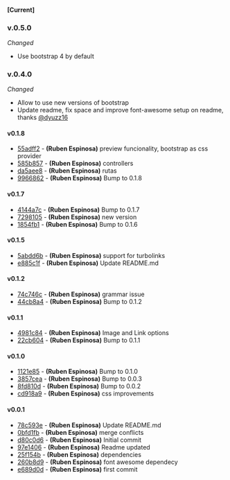 
#### [Current]

### v.0.5.0
*Changed*
- Use bootstrap 4 by default

### v.0.4.0
*Changed*
- Allow to use new versions of bootstrap
- Update readme, fix space and improve font-awesome setup on readme, thanks [@dyuzz16](https://github.com/dyuzz16) 

#### v0.1.8
 * [55adff2](../../commit/55adff2) - __(Ruben Espinosa)__ preview funcionality, bootstrap as css provider
 * [585b857](../../commit/585b857) - __(Ruben Espinosa)__ controllers
 * [da5aee8](../../commit/da5aee8) - __(Ruben Espinosa)__ rutas
 * [9966862](../../commit/9966862) - __(Ruben Espinosa)__ Bump to 0.1.8

#### v0.1.7
 * [4144a7c](../../commit/4144a7c) - __(Ruben Espinosa)__ Bump to 0.1.7
 * [7298105](../../commit/7298105) - __(Ruben Espinosa)__ new version
 * [1854fb1](../../commit/1854fb1) - __(Ruben Espinosa)__ Bump to 0.1.6

#### v0.1.5
 * [5abdd6b](../../commit/5abdd6b) - __(Ruben Espinosa)__ support for turbolinks
 * [e885c1f](../../commit/e885c1f) - __(Ruben Espinosa)__ Update README.md

#### v0.1.2
 * [74c746c](../../commit/74c746c) - __(Ruben Espinosa)__ grammar issue
 * [44cb8a4](../../commit/44cb8a4) - __(Ruben Espinosa)__ Bump to 0.1.2

#### v0.1.1
 * [4981c84](../../commit/4981c84) - __(Ruben Espinosa)__ Image and Link options
 * [22cb604](../../commit/22cb604) - __(Ruben Espinosa)__ Bump to 0.1.1

#### v0.1.0
 * [1121e85](../../commit/1121e85) - __(Ruben Espinosa)__ Bump to 0.1.0
 * [3857cea](../../commit/3857cea) - __(Ruben Espinosa)__ Bump to 0.0.3
 * [8fd810d](../../commit/8fd810d) - __(Ruben Espinosa)__ Bump to 0.0.2
 * [cd918a9](../../commit/cd918a9) - __(Ruben Espinosa)__ css improvements

#### v0.0.1
 * [78c593e](../../commit/78c593e) - __(Ruben Espinosa)__ Update README.md
 * [0bfd1fb](../../commit/0bfd1fb) - __(Ruben Espinosa)__ merge conflicts
 * [d80c0d6](../../commit/d80c0d6) - __(Ruben Espinosa)__ Initial commit
 * [97e1406](../../commit/97e1406) - __(Ruben Espinosa)__ Readme updated
 * [25f154b](../../commit/25f154b) - __(Ruben Espinosa)__ dependencies
 * [260b8d9](../../commit/260b8d9) - __(Ruben Espinosa)__ font awesome dependecy
 * [e689d0d](../../commit/e689d0d) - __(Ruben Espinosa)__ first commit
